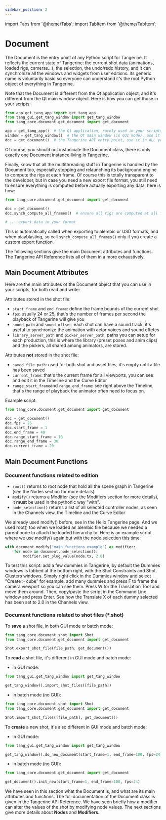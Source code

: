 ```yaml
---
sidebar_position: 2
---
```

import Tabs from '@theme/Tabs';
import TabItem from '@theme/TabItem';

# Document

The Document is the entry point of any Python script for Tangerine. It reflects the current state of Tangerine: the current shot data (animations, loaded rigs, cameras...), the selection, the undo/redo history, and it can synchronize all the windows and widgets from user editions. Its generic name is voluntarily basic so everyone can understand it's the root Python object of everything in Tangerine. 

Note that the Document is different from the Qt application object, and it's different from the Qt main window object.
Here is how you can get those in your scripts:

```python
from app.get_tang_app import get_tang_app
from tang_gui.get_tang_window import get_tang_window
from tang_core.document.get_document import get_document

app = get_tang_app()  # the Qt application, rarely used in your scripts
window = get_tang_window()  # the Qt main window (in GUI mode), use it to add custom menus/widgets
doc = get_document()  # the Tangerine API entry point, use it in ALL your scripts
```

Of course, you should not instanciate the Document class, there is only exactly one Document instance living in Tangerine.

Finally, know that all the multithreading stuff in Tangerine is handled by the Document too, especially stopping and relaunching its background engine to compute the rigs at each frame. Of course this is totally transparent to the developer, but in case you need a new export file format, you still need to ensure everything is computed before actually exporting any data, here is how:

```python
from tang_core.document.get_document import get_document

doc = get_document()
doc.synch_compute_all_frames()  # ensure all rigs are computed at all frames

# ... export data in your format
```

This is automatically called when exporting to alembic or USD formats, and when playblasting, so call `synch_compute_all_frames()` only if you create a custom export function.

The following sections give the main Document attributes and functions.
The Tangerine API Reference lists all of them in a more exhaustively.

## Main Document Attributes

Here are the main attributes of the Document object that you can use in your scripts, for both read and write:

Attributes stored in the shot file:
- `start_frame` and `end_frame`: define the frame bounds of the current shot
- `fps`: usually 24 or 25, that's the number of frames per second the playback of Tangerine will give you
- `sound_path` and `sound_offset`: each shot can have a sound track, it's useful to synchronize the animation with actor voices and sound effetcs
- `library_server_path` and `picker_server_path`: paths you can setup for each production, this is where the library (preset poses and anim clips) and the pickers, all shared among animators, are stored.

Attributes **not** stored in the shot file:
- `saved_file_path`: used for both shot and asset files, it's empty until a file has been saved
- `current_frame`: that's the current frame for all viewports, you can see and edit it in the Timeline and the Curve Editor 
- `range_start_frame`and `range_end_frame`: see right above the Timeline, that's the range of playback the animator often need to focus on.

Example script:
```python
from tang_core.document.get_document import get_document

doc = get_document()
doc.fps = 25
doc.start_frame = 1
doc.end_frame = 40
doc.range_start_frame = 10
doc.range_end_frame = 30
doc.current_frame = 20
```

## Main Document Functions

### Document functions related to edition

- `root()` returns to root node that hold all the scene graph in Tangerine (see the Nodes section for more details)
- `modify()` returns a Modifier (see the Modifiers section for more details), it **must** be used in the pythonic way "with".
- `node_selection()` returns a list of all selected controller nodes, as seen in the Channels view, the Timeline and the Curve Editor

We already used modify() before, see in the Hello Tangerine page. And we used root() too when we loaded an alembic file because we needed a parent node to attach the loaded hierarchy to. Here is an example script where we use modify() again but with the node selection this time:

```python
with document.modify("main functions example") as modifier:
	for node in document.node_selection():
		modifier.set_plug_value(node.tx, 2.0)
```

To test this script: add a few dummies in Tangerine, by default the Dummies windows is tabbed at the bottom right, with the Shot Constraints and Shot Clusters windows. Simply right click in the Dummies window and select "Create > cube" for example, add many dummies and press F to frame the camera viewport so you can see them. Press W for the Translation Tool and move them around. Then, copy/paste the script in the Command Line window and press Enter. See how the Translate X of each dummy selected has been set to 2.0 in the Channels view.

### Document functions related to shot files (*.shot)

To **save** a shot file, in both GUI mode or batch mode:
```python
from tang_core.document.shot import Shot
from tang_core.document.get_document import get_document

Shot.export_shot_file(file_path, get_document())
```

To **read** a shot file, it's different in GUI mode and batch mode:

- in GUI mode:
```python
from tang_gui.get_tang_window import get_tang_window

get_tang_window().import_shot_files([file_path])
```

- in batch mode (no GUI):
```python
from tang_core.document.shot import Shot
from tang_core.document.get_document import get_document

Shot.import_shot_files([file_path], get_document())
```

To **create** a new shot, it's also different in GUI mode and batch mode:

- in GUI mode:
```python
from tang_gui.get_tang_window import get_tang_window

get_tang_window().do_new_document(start_frame=1, end_frame=100, fps=24)
```

- in batch mode (no GUI):
```python
from tang_core.document.get_document import get_document

get_document().init_new(start_frame=1, end_frame=100, fps=24)
```

We have seen in this section what the Document is, and what are its main attributes and functions. The full documentation of the Document class is given in the Tangerine API Reference.
We have seen briefly how a modifier can alter the values of the shot by modifying node values. The next sections give more details about **Nodes** and **Modifiers**.

